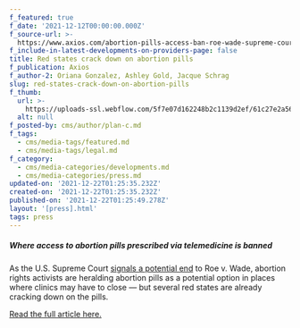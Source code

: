 ```yaml
---
f_featured: true
f_date: '2021-12-12T00:00:00.000Z'
f_source-url: >-
  https://www.axios.com/abortion-pills-access-ban-roe-wade-supreme-court-6723da75-7788-4b61-b753-c481a289d8c6.html
f_include-in-latest-developments-on-providers-page: false
title: Red states crack down on abortion pills
f_publication: Axios
f_author-2: Oriana Gonzalez, Ashley Gold, Jacque Schrag
slug: red-states-crack-down-on-abortion-pills
f_thumb:
  url: >-
    https://uploads-ssl.webflow.com/5f7e07d162248b2c1139d2ef/61c27e2a5608032fc044f17d_Screen%20Shot%202021-12-21%20at%206.23.18%20PM.png
  alt: null
f_posted-by: cms/author/plan-c.md
f_tags:
  - cms/media-tags/featured.md
  - cms/media-tags/legal.md
f_category:
  - cms/media-categories/developments.md
  - cms/media-categories/press.md
updated-on: '2021-12-22T01:25:35.232Z'
created-on: '2021-12-22T01:25:35.232Z'
published-on: '2021-12-22T01:25:49.278Z'
layout: '[press].html'
tags: press
---
```


##### Where access to abortion pills prescribed via telemedicine is banned

As the U.S. Supreme Court [signals a potential end](https://www.axios.com/supreme-court-abortion-mississippi-viability-ef8d640f-f1f4-4642-b318-606ca603e0d9.html) to Roe v. Wade, abortion rights activists are heralding abortion pills as a potential option in places where clinics may have to close — but several red states are already cracking down on the pills.

[Read the full article here.](https://www.axios.com/abortion-pills-access-ban-roe-wade-supreme-court-6723da75-7788-4b61-b753-c481a289d8c6.html)

‍
